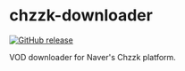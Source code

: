 # chzzk-downloader
 [![GitHub release](https://img.shields.io/github/v/release/chnu-kim/chzzk-downloader.svg?style=flat-square)](https://github.com/chnu-kim/chzzk-downloader/releases/latest)
 
 VOD downloader for Naver's Chzzk platform.
